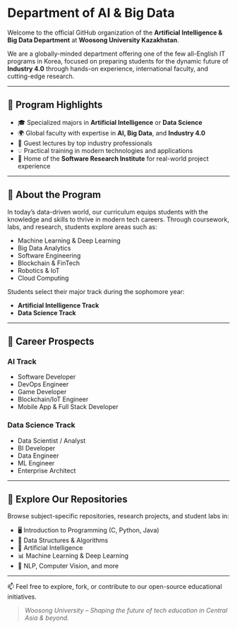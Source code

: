 # Department of AI & Big Data

Welcome to the official GitHub organization of the **Artificial Intelligence & Big Data Department** at **Woosong University Kazakhstan**.

We are a globally-minded department offering one of the few all-English IT programs in Korea, focused on preparing students for the dynamic future of **Industry 4.0** through hands-on experience, international faculty, and cutting-edge research.

---

## 🚀 Program Highlights

- 🎓 Specialized majors in **Artificial Intelligence** or **Data Science**
- 🌍 Global faculty with expertise in **AI, Big Data**, and **Industry 4.0**
- 🎤 Guest lectures by top industry professionals
- 💡 Practical training in modern technologies and applications
- 🧪 Home of the **Software Research Institute** for real-world project experience

---

## 🧠 About the Program

In today’s data-driven world, our curriculum equips students with the knowledge and skills to thrive in modern tech careers. Through coursework, labs, and research, students explore areas such as:

- Machine Learning & Deep Learning  
- Big Data Analytics  
- Software Engineering  
- Blockchain & FinTech  
- Robotics & IoT  
- Cloud Computing  

Students select their major track during the sophomore year:
- **Artificial Intelligence Track**
- **Data Science Track**

---

## 🎯 Career Prospects

### AI Track
- Software Developer
- DevOps Engineer
- Game Developer
- Blockchain/IoT Engineer
- Mobile App & Full Stack Developer

### Data Science Track
- Data Scientist / Analyst
- BI Developer
- Data Engineer
- ML Engineer
- Enterprise Architect

---

## 📂 Explore Our Repositories

Browse subject-specific repositories, research projects, and student labs in:

- 🖥️ Introduction to Programming (C, Python, Java)
- 🧮 Data Structures & Algorithms
- 🤖 Artificial Intelligence
- 📊 Machine Learning & Deep Learning
- 🧠 NLP, Computer Vision, and more

---

📫 Feel free to explore, fork, or contribute to our open-source educational initiatives.

> _Woosong University – Shaping the future of tech education in Central Asia & beyond._
